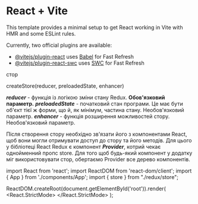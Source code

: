 # React + Vite

This template provides a minimal setup to get React working in Vite with HMR and some ESLint rules.

Currently, two official plugins are available:

- [@vitejs/plugin-react](https://github.com/vitejs/vite-plugin-react/blob/main/packages/plugin-react/README.md) uses [Babel](https://babeljs.io/) for Fast Refresh
- [@vitejs/plugin-react-swc](https://github.com/vitejs/vite-plugin-react-swc) uses [SWC](https://swc.rs/) for Fast Refresh

стор

createStore(reducer, preloadedState, enhancer)

**_reducer_** - функція із логікою зміни стану Redux. **Обов'язковий параметр.**
**_preloadedState_** - початковий стан програми. Це має бути об'єкт тієї ж форми, що й, як мінімум, частина стану. Необов'язковий параметр.
**_enhancer_** - функція розширення можливостей стору. Необов'язковий параметр.

Після створення стору необхідно зв'язати його з компонентами React, щоб вони могли отримувати доступ до стору та його методів. Для цього у бібліотеці React Redux є компонент **_Provider_**, котрий чекає однойменний пропс store. Для того щоб будь-який компонент у додатку міг використовувати стор, обертаємо Provider все дерево компонентів.

import React from 'react';
import ReactDOM from 'react-dom/client';
import { App } from './components/App';
import { store } from "./redux/store";

ReactDOM.createRoot(document.getElementById('root')).render(
<React.StrictMode>
<Provider store={store}>
<App />
</Provider>
</React.StrictMode>
);
